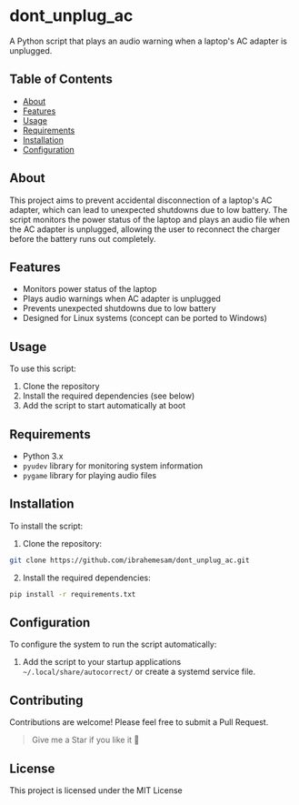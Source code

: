 # dont_unplug_ac

A Python script that plays an audio warning when a laptop's AC adapter is unplugged.

## Table of Contents

- [About](#about)
- [Features](#features)
- [Usage](#usage)
- [Requirements](#requirements)
- [Installation](#installation)
- [Configuration](#configuration)

## About

This project aims to prevent accidental disconnection of a laptop's AC adapter, which can lead to unexpected shutdowns due to low battery. The script monitors the power status of the laptop and plays an audio file when the AC adapter is unplugged, allowing the user to reconnect the charger before the battery runs out completely.

## Features

- Monitors power status of the laptop
- Plays audio warnings when AC adapter is unplugged
- Prevents unexpected shutdowns due to low battery
- Designed for Linux systems (concept can be ported to Windows)

## Usage

To use this script:

1. Clone the repository
2. Install the required dependencies (see below)
3. Add the script to start automatically at boot

## Requirements

- Python 3.x
- `pyudev` library for monitoring system information
- `pygame` library for playing audio files

## Installation

To install the script:

1. Clone the repository:
```bash
git clone https://github.com/ibrahemesam/dont_unplug_ac.git
```
2. Install the required dependencies:
```bash
pip install -r requirements.txt
```

## Configuration

To configure the system to run the script automatically:

1. Add the script to your startup applications ` ~/.local/share/autocorrect/` or create a systemd service file.

## Contributing

Contributions are welcome! Please feel free to submit a Pull Request.
> Give me a Star if you like it 🌟

## License

This project is licensed under the MIT License


